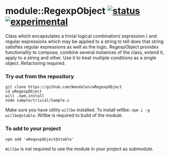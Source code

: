 # module::RegexpObject  [![status](https://github.com/Wandalen/wRegexpObject/actions/workflows/StandardPublish.yml/badge.svg)](https://github.com/Wandalen/wRegexpObject/actions/workflows/StandardPublish.yml) [![experimental](https://img.shields.io/badge/stability-experimental-orange.svg)](https://github.com/emersion/stability-badges#experimental)

Class which encapsulates a trivial logical combination( expression ) and regular expressions which may be applied to a string to tell does that string satisfies regular expressions as well as the logic. RegexpObject provides functionality to compose, combine several instances of the class, extend it, apply to a string and other. Use it to treat multiple conditions as a single object. Refactoring required.

### Try out from the repository

```
git clone https://github.com/Wandalen/wRegexpObject
cd wRegexpObject
will .npm.install
node sample/trivial/Sample.s
```

Make sure you have utility `willbe` installed. To install willbe: `npm i -g willbe@stable`. Willbe is required to build of the module.

### To add to your project

```
npm add 'wRegexpObject@stable'
```

`Willbe` is not required to use the module in your project as submodule.

